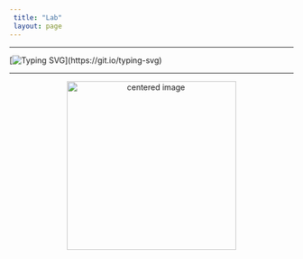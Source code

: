 ```yaml
---
 title: "Lab"
 layout: page
---
```


---

[![Typing SVG](https://readme-typing-svg.herokuapp.com?font=Fira+Code&pause=1000&width=435&lines=This+page+is+under+construction+!;Nevertheless+It+is+coming+soon+%F0%9F%98%84.)](https://git.io/typing-svg)

---

<div id="header" align="center">
           <center>
           <img src="https://media.giphy.com/media/scZPhLqaVOM1qG4lT9/giphy.gif" alt="centered image" width="300"/>
           </center>
</div>

